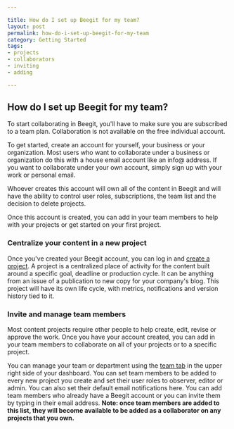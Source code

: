 ```yaml
---

title: How do I set up Beegit for my team?
layout: post
permalink: how-do-i-set-up-beegit-for-my-team
category: Getting Started 
tags:
- projects
- collaborators
- inviting
- adding

---
```


## How do I set up Beegit for my team?
To start collaborating in Beegit, you'll have to make sure you are subscribed to a team plan. Collaboration is not available on the free individual account.

To get started, create an account for yourself, your business or your organization. Most users who want to collaborate under a business or organization do this with a house email account like an info@ address. If you want to collaborate under your own account, simply sign up with your work or personal email.

Whoever creates this account will own all of the content in Beegit and will have the ability to control user roles, subscriptions, the team list and the decision to delete projects. 

Once this account is created, you can add in your team members to help with your projects or get started on your first project. 

### Centralize your content in a new project 
Once you've created your Beegit account, you can log in and [create a project](https://beegit.com/new). A project is a centralized place of activity for the content built around a specific goal, deadline or production cycle. It can be anything from an issue of a publication to new copy for your company's blog. This project will have its own life cycle, with metrics, notifications and version history tied to it. 

### Invite and manage team members 
Most content projects require other people to help create, edit, revise or approve the work. Once you have your account created, you can add in your team members to collaborate on all of your projects or to a specific project. 

You can manage your team or department using the [team tab](https://beegit.com/team) in the upper right side of your dashboard. You can set team members to be added to every new project you create and set their user roles to observer, editor or admin. You can also set their default email notifications here. You can add team members who already have a Beegit account or you can invite them by typing in their email address. **Note: once team members are added to this list, they will become available to be added as a collaborator on any projects that you own.**






